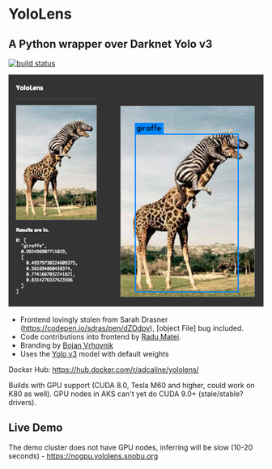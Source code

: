 # YoloLens

## A Python wrapper over Darknet Yolo v3

[![build status](https://dockerbuildbadges.quelltext.eu/status.svg?organization=adcaline&repository=yololens&text=moby)](https://hub.docker.com/r/adcaline/yololens/)

![screenshot](https://raw.githubusercontent.com/snobu/yololens/master/screenshot.png)

* Frontend lovingly stolen from Sarah Drasner (https://codepen.io/sdras/pen/dZOdpv), [object File] bug included.
* Code contributions into frontend by [Radu Matei](https://github.com/radu-matei).
* Branding by [Bojan Vrhovnik](https://github.com/bojanv)
* Uses the [Yolo v3](https://pjreddie.com/darknet/yolo/) model with default weights

Docker Hub: https://hub.docker.com/r/adcaline/yololens/

Builds with GPU support (CUDA 8.0, Tesla M60 and higher, could work on K80 as well).
GPU nodes in AKS can't yet do CUDA 9.0+ (stale/stable? drivers).

## Live Demo

The demo cluster does not have GPU nodes, inferring will be slow (10-20 seconds) -
https://nogpu.yololens.snobu.org
